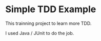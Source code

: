 # Simple TDD Example

This trainning project to learn more TDD.

I used Java / JUnit to do the job.
